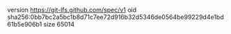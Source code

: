version https://git-lfs.github.com/spec/v1
oid sha256:0bb7bc2a5bc1b8d71c7ee72d916b32d5346de0564be99229d4e1bd61b5e906b1
size 65014
